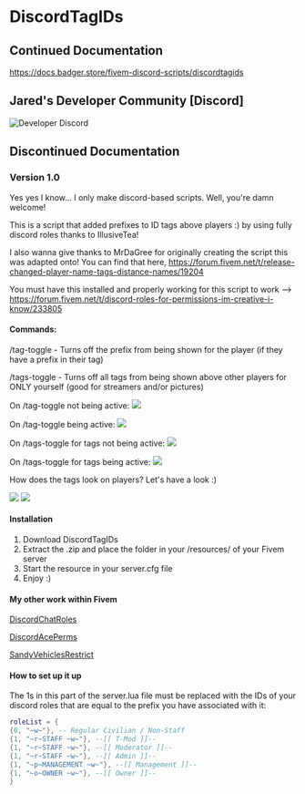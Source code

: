 # DiscordTagIDs
## Continued Documentation
https://docs.badger.store/fivem-discord-scripts/discordtagids

## Jared's Developer Community [Discord]
![Developer Discord](https://discordapp.com/api/guilds/597445834153525298/widget.png?style=banner4)

## Discontinued Documentation
### Version 1.0

Yes yes I know... I only make discord-based scripts. Well, you're damn welcome!

This is a script that added prefixes to ID tags above players :) by using fully discord roles thanks to IllusiveTea!

I also wanna give thanks to MrDaGree for originally creating the script this was adapted onto! You can find that here, https://forum.fivem.net/t/release-changed-player-name-tags-distance-names/19204

You must have this installed and properly working for this script to work --> https://forum.fivem.net/t/discord-roles-for-permissions-im-creative-i-know/233805

#### Commands:
/tag-toggle - Turns off the prefix from being shown for the player (if they have a prefix in their tag)

/tags-toggle - Turns off all tags from being shown above other players for ONLY yourself (good for streamers and/or pictures)

On /tag-toggle not being active:
![](https://i.gyazo.com/07766951b02108c7ea49f8cbe2f372cd.png)

On /tag-toggle being active:
![](https://i.gyazo.com/b0249df9842dd7011c231d4deaf54fc7.png)

On /tags-toggle for tags not being active:
![](https://i.gyazo.com/6ba28b6e653f3c7bf82e90c3690a2dc5.png)

On /tags-toggle for tags being active: 
![](https://i.gyazo.com/e3e9656dc5cc0faf42fb3c857106ee72.png)

How does the tags look on players? Let's have a look :)

 ![](https://i.gyazo.com/253bc5c2bb10731cb870f1eb6f8893b4.jpg)
![](https://cdn.discordapp.com/attachments/577615878607077380/588710494483775508/unknown.png)

#### Installation
1. Download DiscordTagIDs 
2. Extract the .zip and place the folder in your /resources/ of your Fivem server
3. Start the resource in your server.cfg file
4. Enjoy :)

#### My other work within Fivem
[DiscordChatRoles](https://forum.fivem.net/t/discordchatroles-release/566338)

[DiscordAcePerms](https://forum.fivem.net/t/discordaceperms-release/573044)

[SandyVehiclesRestrict](https://github.com/TheWolfBadger/SandyVehiclesRestrict)


#### How to set up it up
The 1s in this part of the server.lua file must be replaced with the IDs of your discord roles that are equal to the prefix you have associated with it:
```lua
roleList = {
{0, "~w~"}, -- Regular Civilian / Non-Staff
{1, "~r~STAFF ~w~"}, --[[ T-Mod ]]-- 
{1, "~r~STAFF ~w~"}, --[[ Moderator ]]--
{1, "~r~STAFF ~w~"}, --[[ Admin ]]--
{1, "~p~MANAGEMENT ~w~"}, --[[ Management ]]--
{1, "~o~OWNER ~w~"}, --[[ Owner ]]--
}
